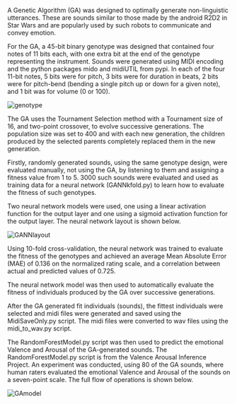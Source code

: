 A Genetic Algorithm (GA) was designed to optimally generate non-linguistic utterances. These are sounds similar to those made by the android R2D2 in Star Wars and are popularly used by such robots to communicate and convey emotion.

For the GA, a 45-bit binary genotype was designed that contained four notes of 11 bits each, with one extra bit at the end of the genotype representing the instrument.
Sounds were generated using MIDI encoding and the python packages mido and midiUTIL from pypi. In each of the four 11-bit notes, 5 bits were for pitch, 3 bits were for duration in beats, 2 bits were for pitch-bend (bending a single pitch up or down for a given note), and 1 bit was for volume (0 or 100).

![genotype](https://github.com/AhmedKhota/Data-Science-Projects/assets/139664971/d872f573-8cd6-4c04-a80e-0f75d9ffab60)

The GA uses the Tournament Selection method with a Tournament size of 16, and two-point crossover, to evolve successive generations. The population size was set to 400 and with each new generation, the children produced by the selected parents completely replaced them in the new generation.

Firstly, randomly generated sounds, using the same genotype design, were evaluated manually, not using the GA, by listening to them and assigning a fitness value from 1 to 5. 3000 such sounds were evaluated and used as training data for a neural network (GANNkfold.py) to learn how to evaluate the fitness of such genotypes.

Two neural network models were used, one using a linear activation function for the output layer and one using a sigmoid activation function for the output layer. The
neural network layout is shown below.

![GANNlayout](https://github.com/AhmedKhota/GA-sound-generation/assets/139664971/e82eea15-8f51-4c77-88d6-9c08a62aad5d)

Using 10-fold cross-validation, the neural network was trained to evaluate the fitness of the genotypes and achieved an average Mean Absolute Error (MAE) of 0.136 on the normalized rating scale, and a correlation between actual and predicted values of 0.725. 

The neural network model was then used to automatically evaluate the fitness of individuals produced by the GA over successive generations.

After the GA generated fit individuals (sounds), the fittest individuals were selected and midi files were generated and saved using the MidiSaveOnly.py script. The midi files were converted to wav files using the midi_to_wav.py script. 

The RandomForestModel.py script was then used to predict the emotional Valence and Arousal of the GA-generated sounds. The RandomForestModel.py script is from the Valence Arousal Inference Project. An experiment was conducted, using 80 of the GA sounds, where human raters evaluated the emotional Valence and Arousal of the sounds on a seven-point scale. The full flow of operations is shown below.

![GAmodel](https://github.com/AhmedKhota/GA-sound-generation/assets/139664971/17d48b81-aab6-4113-b3aa-c8ff6be7ffbc)

